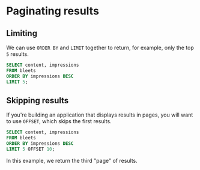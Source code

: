 # Paginating results

<Vimeo id="934996528" />

## Limiting

We can use `ORDER BY` and `LIMIT` together to return, for example, only the top
`5` results.

```sql
SELECT content, impressions
FROM bleets
ORDER BY impressions DESC
LIMIT 5;
```

## Skipping results

If you're building an application that displays results in pages, you will want
to use `OFFSET`, which skips the first results.

```sql
SELECT content, impressions
FROM bleets
ORDER BY impressions DESC
LIMIT 5 OFFSET 10;
```

In this example, we return the third "page" of results.
